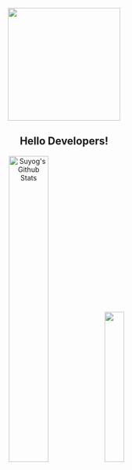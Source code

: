

<!--
**Suyog-23/Suyog-23** is a ✨ _special_ ✨ repository because its `README.md` (this file) appears on your GitHub profile.

Here are some ideas to get you started:

- 🔭 I’m currently working on ...
- 🌱 I’m currently learning ...
- 👯 I’m looking to collaborate on ...
- 🤔 I’m looking for help with ...
- 💬 Ask me about ...
- 📫 How to reach me: ...
- 😄 Pronouns: ...
- ⚡ Fun fact: ...
-->
<!-- ![alt text](https://encrypted-tbn0.gstatic.com/images?q=tbn:ANd9GcSWH3iqL9MJ3c-19oELLutkQjnyKTtRQS2JXg&usqp=CAU) -->
<html>
  <body>
    
  <p align="center"><img src="https://miro.medium.com/max/2048/1*OohqW5DGh9CQS4hLY5FXzA.png" height="230"></p>
    
  <h2 align="center">Hello Developers!</h4>
  
<p align="center">
 <img  src="https://github-readme-stats.vercel.app/api?username=Suyog-23&include_all_commits=true&count_private=true&show_icons=true&line_height=20&title_color=7A7ADB&icon_color=2234AE&text_color=D3D3D3&bg_color=0,000000,130F40" alt="Suyog's Github Stats" width="40%" style="margin-right="20px"">
  <img src="https://github-readme-stats.vercel.app/api/top-langs/?username=Suyog-23&theme=tokyonight&layout=compact" width="28%">
    </p>
    
 
  
  </body>
</html>
